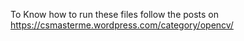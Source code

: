 To Know how to run these files follow the posts on
https://csmasterme.wordpress.com/category/opencv/
